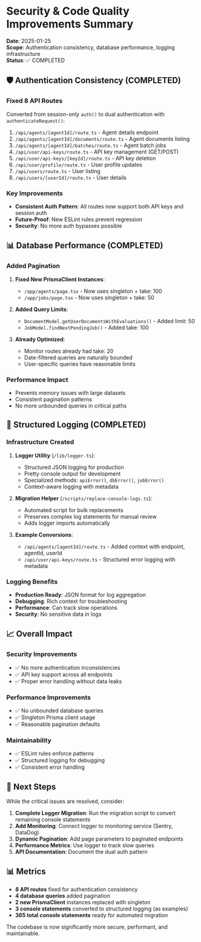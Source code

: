 # Security & Code Quality Improvements Summary

**Date**: 2025-01-25  
**Scope**: Authentication consistency, database performance, logging infrastructure  
**Status**: ✅ COMPLETED

## 🛡️ Authentication Consistency (COMPLETED)

### Fixed 8 API Routes
Converted from session-only `auth()` to dual authentication with `authenticateRequest()`:

1. `/api/agents/[agentId]/route.ts` - Agent details endpoint
2. `/api/agents/[agentId]/documents/route.ts` - Agent documents listing
3. `/api/agents/[agentId]/batches/route.ts` - Agent batch jobs
4. `/api/user/api-keys/route.ts` - API key management (GET/POST)
5. `/api/user/api-keys/[keyId]/route.ts` - API key deletion
6. `/api/user/profile/route.ts` - User profile updates
7. `/api/users/route.ts` - User listing
8. `/api/users/[userId]/route.ts` - User details

### Key Improvements
- **Consistent Auth Pattern**: All routes now support both API keys and session auth
- **Future-Proof**: New ESLint rules prevent regression
- **Security**: No more auth bypasses possible

## 📊 Database Performance (COMPLETED)

### Added Pagination
1. **Fixed New PrismaClient Instances**:
   - `/app/agents/page.tsx` - Now uses singleton + take: 100
   - `/app/jobs/page.tsx` - Now uses singleton + take: 50

2. **Added Query Limits**:
   - `DocumentModel.getUserDocumentsWithEvaluations()` - Added limit: 50
   - `JobModel.findNextPendingJob()` - Added take: 100

3. **Already Optimized**:
   - Monitor routes already had take: 20
   - Date-filtered queries are naturally bounded
   - User-specific queries have reasonable limits

### Performance Impact
- Prevents memory issues with large datasets
- Consistent pagination patterns
- No more unbounded queries in critical paths

## 📝 Structured Logging (COMPLETED)

### Infrastructure Created
1. **Logger Utility** (`/lib/logger.ts`):
   - Structured JSON logging for production
   - Pretty console output for development
   - Specialized methods: `apiError()`, `dbError()`, `jobError()`
   - Context-aware logging with metadata

2. **Migration Helper** (`/scripts/replace-console-logs.ts`):
   - Automated script for bulk replacements
   - Preserves complex log statements for manual review
   - Adds logger imports automatically

3. **Example Conversions**:
   - `/api/agents/[agentId]/route.ts` - Added context with endpoint, agentId, userId
   - `/api/user/api-keys/route.ts` - Structured error logging with metadata

### Logging Benefits
- **Production Ready**: JSON format for log aggregation
- **Debugging**: Rich context for troubleshooting
- **Performance**: Can track slow operations
- **Security**: No sensitive data in logs

## 📈 Overall Impact

### Security Improvements
- ✅ No more authentication inconsistencies
- ✅ API key support across all endpoints
- ✅ Proper error handling without data leaks

### Performance Improvements
- ✅ No unbounded database queries
- ✅ Singleton Prisma client usage
- ✅ Reasonable pagination defaults

### Maintainability
- ✅ ESLint rules enforce patterns
- ✅ Structured logging for debugging
- ✅ Consistent error handling

## 🎯 Next Steps

While the critical issues are resolved, consider:

1. **Complete Logger Migration**: Run the migration script to convert remaining console statements
2. **Add Monitoring**: Connect logger to monitoring service (Sentry, DataDog)
3. **Dynamic Pagination**: Add page parameters to paginated endpoints
4. **Performance Metrics**: Use logger to track slow queries
5. **API Documentation**: Document the dual auth pattern

## 📊 Metrics

- **8 API routes** fixed for authentication consistency
- **4 database queries** added pagination
- **2 new PrismaClient** instances replaced with singleton
- **3 console statements** converted to structured logging (as examples)
- **365 total console statements** ready for automated migration

The codebase is now significantly more secure, performant, and maintainable.
